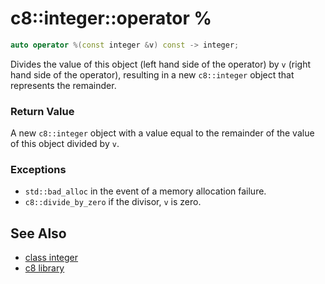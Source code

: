# c8::integer::operator % #

```cpp
auto operator %(const integer &v) const -> integer;
```

Divides the value of this object (left hand side of the operator) by `v` (right hand side of the operator), resulting in a new `c8::integer` object that represents the remainder.

### Return Value ###

A new `c8::integer` object with a value equal to the remainder of the value of this object divided by `v`.

### Exceptions ###

* `std::bad_alloc` in the event of a memory allocation failure.
* `c8::divide_by_zero` if the divisor, `v` is zero.

## See Also ##

* [class integer](c8_integer)
* [c8 library](c8)

